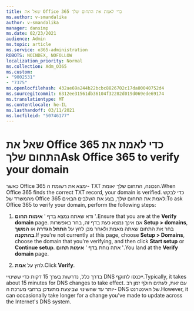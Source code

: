 ```yaml
---
title: שאל את Office 365 כדי לאמת את התחום שלך
ms.author: v-smandalika
author: v-smandalika
manager: dansimp
ms.date: 02/23/2021
audience: Admin
ms.topic: article
ms.service: o365-administration
ROBOTS: NOINDEX, NOFOLLOW
localization_priority: Normal
ms.collection: Adm_O365
ms.custom:
- "9002531"
- "7375"
ms.openlocfilehash: 432ae69a244b22bcbc8826702c17da00040752d4
ms.sourcegitcommit: 6312ee31561db36104f32282d019d069ede69174
ms.translationtype: MT
ms.contentlocale: he-IL
ms.lasthandoff: 03/11/2021
ms.locfileid: "50746177"
---
```

# <a name="ask-office-365-to-verify-your-domain"></a><span data-ttu-id="746ba-102">שאל את Office 365 כדי לאמת את התחום שלך</span><span class="sxs-lookup"><span data-stu-id="746ba-102">Ask Office 365 to verify your domain</span></span>

<span data-ttu-id="746ba-103">כאשר Office 365 ימצא את רשומת ה- TXT הנכונה, התחום שלך יאומת.</span><span class="sxs-lookup"><span data-stu-id="746ba-103">When Office 365 finds the correct TXT record, your domain is verified.</span></span> <span data-ttu-id="746ba-104">כדי לבקש מהמשרד של Office 365 לאמת את התחום שלך, בצע את השלבים הבאים:</span><span class="sxs-lookup"><span data-stu-id="746ba-104">To ask Office 365 to verify your domain, perform the following steps:</span></span>

1. <span data-ttu-id="746ba-105">ודא שאתה נמצא בדף ' **אימות תחום** '.</span><span class="sxs-lookup"><span data-stu-id="746ba-105">Ensure that you are at the **Verify domain** page.</span></span> <span data-ttu-id="746ba-106">אם אינך נמצא כעת בדף זה, בחר באפשרות **Setup > domains**, בחר את התחום שאתה מאמת ולאחר מכן לחץ על **התחל הגדרה** או **המשך בהתקנה**.</span><span class="sxs-lookup"><span data-stu-id="746ba-106">If you're not currently at this page, choose **Setup > Domains**, choose the domain that you're verifying, and then click **Start setup** or **Continue setup**.</span></span> <span data-ttu-id="746ba-107">אתה נוחת בדף ' **אימות תחום** '.</span><span class="sxs-lookup"><span data-stu-id="746ba-107">You land at the **Verify domain** page.</span></span>

2. <span data-ttu-id="746ba-108">לחץ על **אמת**.</span><span class="sxs-lookup"><span data-stu-id="746ba-108">Click **Verify**.</span></span>

<span data-ttu-id="746ba-109">בדרך כלל, נדרשות בערך 15 דקות כדי ששינויי DNS ייכנסו לתוקף.</span><span class="sxs-lookup"><span data-stu-id="746ba-109">Typically, it takes about 15 minutes for DNS changes to take effect.</span></span> <span data-ttu-id="746ba-110">עם זאת, לעתים חולף זמן רב יותר עד שהשינוי שביצעת מתעדכן ברחבי מערכת ה- DNS של האינטרנט.</span><span class="sxs-lookup"><span data-stu-id="746ba-110">However, it can occasionally take longer for a change you've made to update across the Internet's DNS system.</span></span>

